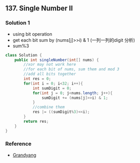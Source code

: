 ## 137. Single Number II

### Solution 1
- using bit operation
- get each bit sum by (nums[j]>>i) & 1   (一列一列的digit 分析)
- sum%3
```java
class Solution {
    public int singleNumber(int[] nums) {
        //xor may not work here
        //for each bit of nums, sum them and mod 3
        //add all bits together
        int res = 0;
        for(int i = 0; i<32; i++){
            int sumDigit = 0;
            for(int j = 0; j<nums.length; j++){
                sumDigit += (nums[j]>>i) & 1;
            }
            //combine them
            res |= ((sumDigit%3)<<i);
        }
        return res;
    }
}
```

### Reference
- [Grandyang](https://www.cnblogs.com/grandyang/p/4263927.html)
